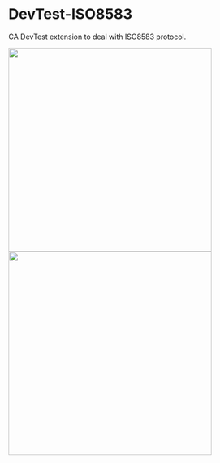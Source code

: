 # DevTest-ISO8583
CA DevTest extension to deal with ISO8583 protocol.

<img src="https://raw.githubusercontent.com/adelbs/DevTest-ISO8583/master/resources/img/01.png" width="400"> <img src="https://raw.githubusercontent.com/adelbs/DevTest-ISO8583/master/resources/img/02.png" width="400">
